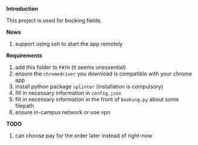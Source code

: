 **Introduction**

   This project is used for booking fields.

**News**
1. support using ssh to start the app remotely


**Requirements**
1. add this folder to `PATH` (it seems unessential)
2. ensure the `chromedriver` you download is compatible with your chrome app
3. install python package `splinter` (installation is compulsory)
4. fill in necessary information in `config.json`
5. fill in necessary information in the front of `booking.py` about some filepath
6. ensure in-campus network or use vpn


**TODO**
1. can choose pay for the order later instead of right-now
